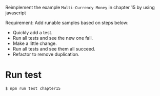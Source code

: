Reimplement the example `Multi-Currency Money` in chapter 15 by using javascript

Requirement: Add runable samples based on steps below:
- Quickly add a test.
- Run all tests and see the new one fail.
- Make a little change.
- Run all tests and see them all succeed.
- Refactor to remove duplication.

# Run test

``` shell
$ npm run test chapter15
```
